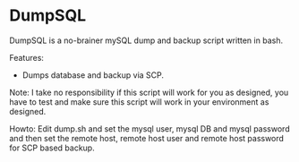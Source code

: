 DumpSQL
=======

DumpSQL is a no-brainer mySQL dump and backup script written in bash.

Features:
* Dumps database and backup via SCP.

Note:
I take no responsibility if this script will work for you as designed, you have to test and make sure this script will work in your environment as designed.

Howto:
Edit dump.sh and set the mysql user, mysql DB and mysql password and then set the remote host, remote host user and remote host password for SCP based backup.
